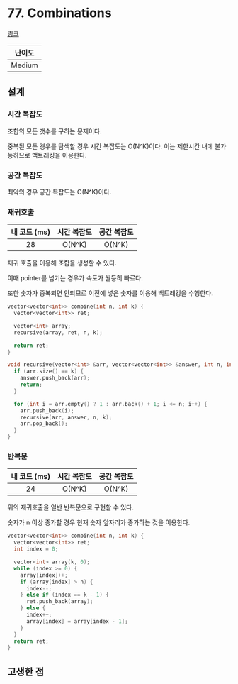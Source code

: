 # 77. Combinations

[링크](https://leetcode.com/problems/combinations/)

| 난이도 |
| :----: |
| Medium |

## 설계

### 시간 복잡도

조합의 모든 갯수를 구하는 문제이다.

중복된 모든 경우를 탐색할 경우 시간 복잡도는 O(N^K)이다. 이는 제한시간 내에 불가능하므로 백트래킹을 이용한다.

### 공간 복잡도

최악의 경우 공간 복잡도는 O(N^K)이다.

### 재귀호출

| 내 코드 (ms) | 시간 복잡도 | 공간 복잡도 |
| :----------: | :---------: | :---------: |
|      28      |   O(N^K)    |   O(N^K)    |

재귀 호출을 이용해 조합을 생성할 수 있다.

이때 pointer를 넘기는 경우가 속도가 월등히 빠르다.

또한 숫자가 중복되면 안되므로 이전에 넣은 숫자를 이용해 백트래킹을 수행한다.

```cpp
vector<vector<int>> combine(int n, int k) {
  vector<vector<int>> ret;

  vector<int> array;
  recursive(array, ret, n, k);

  return ret;
}

void recursive(vector<int> &arr, vector<vector<int>> &answer, int n, int k) {
  if (arr.size() == k) {
    answer.push_back(arr);
    return;
  }

  for (int i = arr.empty() ? 1 : arr.back() + 1; i <= n; i++) {
    arr.push_back(i);
    recursive(arr, answer, n, k);
    arr.pop_back();
  }
}
```

### 반복문

| 내 코드 (ms) | 시간 복잡도 | 공간 복잡도 |
| :----------: | :---------: | :---------: |
|      24      |   O(N^K)    |   O(N^K)    |

위의 재귀호출을 일반 반복문으로 구현할 수 있다.

숫자가 n 이상 증가할 경우 현재 숫자 앞자리가 증가하는 것을 이용한다.

```cpp
vector<vector<int>> combine(int n, int k) {
  vector<vector<int>> ret;
  int index = 0;

  vector<int> array(k, 0);
  while (index >= 0) {
    array[index]++;
    if (array[index] > n) {
      index--;
    } else if (index == k - 1) {
      ret.push_back(array);
    } else {
      index++;
      array[index] = array[index - 1];
    }
  }
  return ret;
}
```

## 고생한 점

